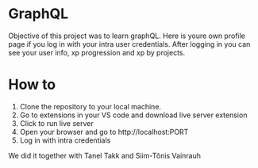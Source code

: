 # GraphQL
Objective of this project was to learn graphQL. Here is youre own profile page if you log in with your intra user credentials. After logging in you can see your user info, xp progression and xp by projects.

# How to
1. Clone the repository to your local machine.
2. Go to extensions in your VS code and download live server extension
3. Click to run live server
4. Open your browser and go to http://localhost:PORT
5. Log in with intra credentials

We did it together with Tanel Takk and Siim-Tõnis Vainrauh
